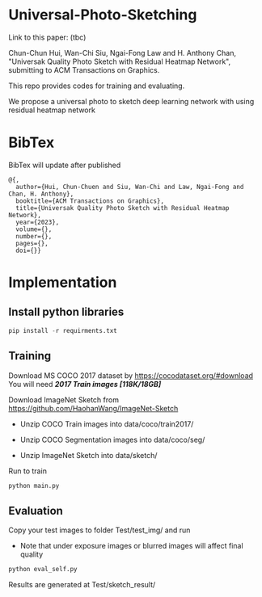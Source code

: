 # Universal-Photo-Sketching

Link to this paper: (tbc)

Chun-Chun Hui, Wan-Chi Siu, Ngai-Fong Law and H. Anthony Chan, "Universak Quality Photo Sketch with Residual Heatmap Network", submitting to ACM Transactions on Graphics.

This repo provides codes for training and evaluating.

We propose a universal photo to sketch deep learning network with using residual heatmap network 

# BibTex

BibTex will update after published

```
@{,
  author={Hui, Chun-Chuen and Siu, Wan-Chi and Law, Ngai-Fong and Chan, H. Anthony},  
  booktitle={ACM Transactions on Graphics},   
  title={Universak Quality Photo Sketch with Residual Heatmap Network},   
  year={2023}, 
  volume={},  
  number={},  
  pages={},  
  doi={}}
```

# Implementation

## Install python libraries

```py
pip install -r requirments.txt
```

## Training

Download MS COCO 2017 dataset by https://cocodataset.org/#download
You will need ***2017 Train images [118K/18GB]***

Download ImageNet Sketch from https://github.com/HaohanWang/ImageNet-Sketch

* Unzip COCO Train images into data/coco/train2017/

* Unzip COCO Segmentation images into data/coco/seg/

* Unzip ImageNet Sketch into data/sketch/

Run to train

```py
python main.py
```

## Evaluation

Copy your test images to folder Test/test_img/ and run

* Note that under exposure images or blurred images will affect final quality
  
```py
python eval_self.py
```
Results are generated at Test/sketch_result/

